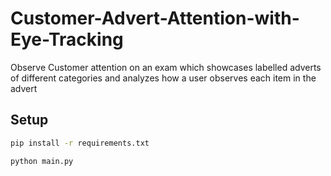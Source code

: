 # Customer-Advert-Attention-with-Eye-Tracking
Observe Customer attention on an exam which showcases labelled adverts of different categories and analyzes how a user observes each item in the advert

## Setup

```bash
pip install -r requirements.txt
```


```bash
python main.py
```
